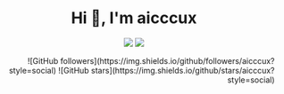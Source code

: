 <h1 align="center">Hi 👋, I'm aicccux</h1>

<div align="center">

<img src="https://github-readme-stats.vercel.app/api?username=aicccux&show_icons=true&theme=outrun&line_height=27&rank_icon=github&count_private=true" />

<img src="https://github-readme-stats.vercel.app/api/top-langs/?username=aicccux&show_icons=true&theme=outrun&langs_count=3&count_private=true&v=2" />

</div>

<p align="right">
  ![GitHub followers](https://img.shields.io/github/followers/aicccux?style=social)  
  ![GitHub stars](https://img.shields.io/github/stars/aicccux?style=social)
</p>